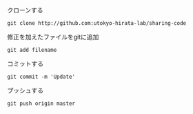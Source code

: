 クローンする
```
git clone http://github.com:utokyo-hirata-lab/sharing-code
```
修正を加えたファイルをgitに追加
```
git add filename 
```
コミットする
```
git commit -m 'Update'
```
プッシュする
```
git push origin master
```
